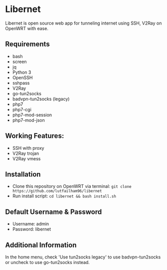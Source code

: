 # Libernet
Libernet is open source web app for tunneling internet using SSH, V2Ray on OpenWRT with ease.

## Requirements
- bash
- screen
- jq
- Python 3
- OpenSSH
- sshpass
- V2Ray
- go-tun2socks
- badvpn-tun2socks (legacy)
- php7
- php7-cgi
- php7-mod-session
- php7-mod-json

## Working Features:
- SSH with proxy
- V2Ray trojan
- V2Ray vmess

## Installation
- Clone this repository on OpenWRT via terminal: ```git clone https://github.com/lutfailham96/libernet```
- Run install script: ```cd libernet && bash install.sh```

## Default Username & Password
- Username: admin
- Password: libernet

## Additional Information
In the home menu, check 'Use tun2socks legacy' to use badvpn-tun2socks or uncheck to use go-tun2socks instead.
